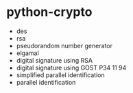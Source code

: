 # python-crypto

- des
- rsa
- pseudorandom number generator
- elgamal
- digital signature using RSA
- digital signature using GOST P34 11 94
- simplified parallel identification
- parallel identification
